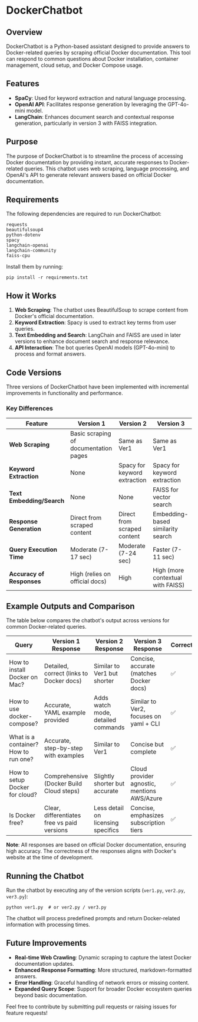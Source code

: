 # DockerChatbot

## Overview

DockerChatbot is a Python-based assistant designed to provide answers to Docker-related queries by scraping official Docker documentation. This tool can respond to common questions about Docker installation, container management, cloud setup, and Docker Compose usage.

## Features
- **SpaCy**: Used for keyword extraction and natural language processing.
- **OpenAI API**: Facilitates response generation by leveraging the GPT-4o-mini model.
- **LangChain**: Enhances document search and contextual response generation, particularly in version 3 with FAISS integration.

## Purpose

The purpose of DockerChatbot is to streamline the process of accessing Docker documentation by providing instant, accurate responses to Docker-related queries. This chatbot uses web scraping, language processing, and OpenAI's API to generate relevant answers based on official Docker documentation.

## Requirements

The following dependencies are required to run DockerChatbot:

```
requests
beautifulsoup4
python-dotenv
spacy
langchain-openai
langchain-community
faiss-cpu
```

Install them by running:
```
pip install -r requirements.txt
```

## How it Works

1. **Web Scraping**: The chatbot uses BeautifulSoup to scrape content from Docker's official documentation.
2. **Keyword Extraction**: Spacy is used to extract key terms from user queries.
3. **Text Embedding and Search**: LangChain and FAISS are used in later versions to enhance document search and response relevance.
4. **API Interaction**: The bot queries OpenAI models (GPT-4o-mini) to process and format answers.

## Code Versions

Three versions of DockerChatbot have been implemented with incremental improvements in functionality and performance.

### Key Differences

| Feature                   | Version 1                             | Version 2                    | Version 3                         |
| ------------------------- | ------------------------------------- | ---------------------------- | --------------------------------- |
| **Web Scraping**          | Basic scraping of documentation pages | Same as Ver1                 | Same as Ver1                      |
| **Keyword Extraction**    | None                                  | Spacy for keyword extraction | Spacy for keyword extraction      |
| **Text Embedding/Search** | None                                  | None                         | FAISS for vector search           |
| **Response Generation**   | Direct from scraped content           | Direct from scraped content  | Embedding-based similarity search |
| **Query Execution Time**  | Moderate (7-17 sec)                   | Moderate (7-24 sec)          | Faster (7-11 sec)                 |
| **Accuracy of Responses** | High (relies on official docs)        | High                         | High (more contextual with FAISS) |

## Example Outputs and Comparison

The table below compares the chatbot's output across versions for common Docker-related queries.

| Query                                | Version 1 Response                          | Version 2 Response                 | Version 3 Response                          | Correctness |
| ------------------------------------ | ------------------------------------------- | ---------------------------------- | ------------------------------------------- | ----------- |
| How to install Docker on Mac?        | Detailed, correct (links to Docker docs)    | Similar to Ver1 but shorter        | Concise, accurate (matches Docker docs)     | ✅           |
| How to use docker-compose?           | Accurate, YAML example provided             | Adds watch mode, detailed commands | Similar to Ver2, focuses on yaml + CLI      | ✅           |
| What is a container? How to run one? | Accurate, step-by-step with examples        | Similar to Ver1                    | Concise but complete                        | ✅           |
| How to setup Docker for cloud?       | Comprehensive (Docker Build Cloud steps)    | Slightly shorter but accurate      | Cloud provider agnostic, mentions AWS/Azure | ✅           |
| Is Docker free?                      | Clear, differentiates free vs paid versions | Less detail on licensing specifics | Concise, emphasizes subscription tiers      | ✅           |

**Note**: All responses are based on official Docker documentation, ensuring high accuracy. The correctness of the responses aligns with Docker's website at the time of development.

## Running the Chatbot

Run the chatbot by executing any of the version scripts (`ver1.py`, `ver2.py`, `ver3.py`):

```
python ver1.py  # or ver2.py / ver3.py
```

The chatbot will process predefined prompts and return Docker-related information with processing times.

## Future Improvements

- **Real-time Web Crawling**: Dynamic scraping to capture the latest Docker documentation updates.
- **Enhanced Response Formatting**: More structured, markdown-formatted answers.
- **Error Handling**: Graceful handling of network errors or missing content.
- **Expanded Query Scope**: Support for broader Docker ecosystem queries beyond basic documentation.

Feel free to contribute by submitting pull requests or raising issues for feature requests!

